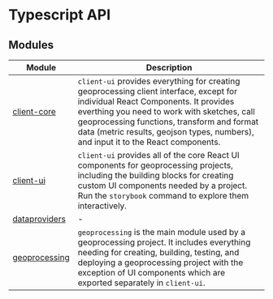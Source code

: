 # Typescript API

## Modules

| Module                                  | Description                                                                                                                                                                                                                                                                                                        |
| --------------------------------------- | ------------------------------------------------------------------------------------------------------------------------------------------------------------------------------------------------------------------------------------------------------------------------------------------------------------------ |
| [client-core](client-core/index.md)     | `client-ui` provides everything for creating geoprocessing client interface, except for individual React Components. It provides everthing you need to work with sketches, call geoprocessing functions, transform and format data (metric results, geojson types, numbers), and input it to the React components. |
| [client-ui](client-ui/index.md)         | `client-ui` provides all of the core React UI components for geoprocessing projects, including the building blocks for creating custom UI components needed by a project. Run the `storybook` command to explore them interactively.                                                                               |
| [dataproviders](dataproviders/index.md) | -                                                                                                                                                                                                                                                                                                                  |
| [geoprocessing](geoprocessing/index.md) | `geoprocessing` is the main module used by a geoprocessing project. It includes everything needing for creating, building, testing, and deploying a geoprocessing project with the exception of UI components which are exported separately in `client-ui`.                                                        |
